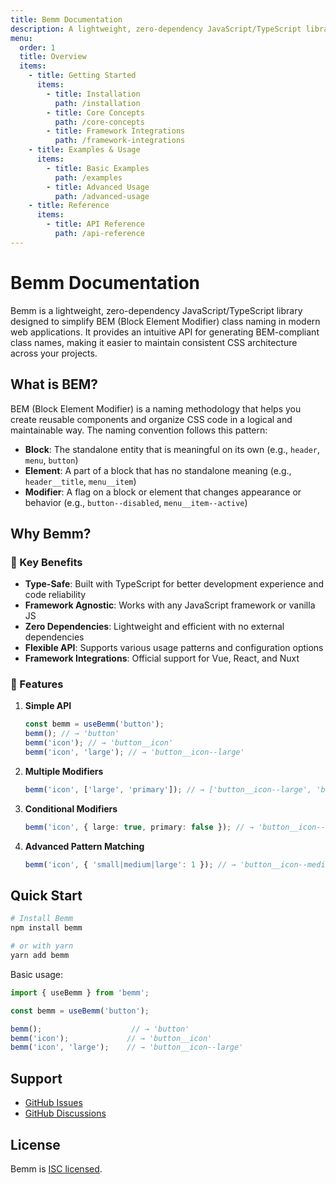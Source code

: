 ```yaml
---
title: Bemm Documentation
description: A lightweight, zero-dependency JavaScript/TypeScript library for BEM class naming in modern web applications
menu:
  order: 1
  title: Overview
  items:
    - title: Getting Started
      items:
        - title: Installation
          path: /installation
        - title: Core Concepts
          path: /core-concepts
        - title: Framework Integrations
          path: /framework-integrations
    - title: Examples & Usage
      items:
        - title: Basic Examples
          path: /examples
        - title: Advanced Usage
          path: /advanced-usage
    - title: Reference
      items:
        - title: API Reference
          path: /api-reference
---
```


# Bemm Documentation

Bemm is a lightweight, zero-dependency JavaScript/TypeScript library designed to simplify BEM (Block Element Modifier) class naming in modern web applications. It provides an intuitive API for generating BEM-compliant class names, making it easier to maintain consistent CSS architecture across your projects.

## What is BEM?

BEM (Block Element Modifier) is a naming methodology that helps you create reusable components and organize CSS code in a logical and maintainable way. The naming convention follows this pattern:

- **Block**: The standalone entity that is meaningful on its own (e.g., `header`, `menu`, `button`)
- **Element**: A part of a block that has no standalone meaning (e.g., `header__title`, `menu__item`)
- **Modifier**: A flag on a block or element that changes appearance or behavior (e.g., `button--disabled`, `menu__item--active`)

## Why Bemm?

### 🎯 Key Benefits

- **Type-Safe**: Built with TypeScript for better development experience and code reliability
- **Framework Agnostic**: Works with any JavaScript framework or vanilla JS
- **Zero Dependencies**: Lightweight and efficient with no external dependencies
- **Flexible API**: Supports various usage patterns and configuration options
- **Framework Integrations**: Official support for Vue, React, and Nuxt

### 🚀 Features

1. **Simple API**
   ```typescript
   const bemm = useBemm('button');
   bemm(); // → 'button'
   bemm('icon'); // → 'button__icon'
   bemm('icon', 'large'); // → 'button__icon--large'
   ```

2. **Multiple Modifiers**
   ```typescript
   bemm('icon', ['large', 'primary']); // → ['button__icon--large', 'button__icon--primary']
   ```

3. **Conditional Modifiers**
   ```typescript
   bemm('icon', { large: true, primary: false }); // → 'button__icon--large'
   ```

4. **Advanced Pattern Matching**
   ```typescript
   bemm('icon', { 'small|medium|large': 1 }); // → 'button__icon--medium'
   ```

## Quick Start

```bash
# Install Bemm
npm install bemm

# or with yarn
yarn add bemm
```

Basic usage:

```typescript
import { useBemm } from 'bemm';

const bemm = useBemm('button');

bemm();                    // → 'button'
bemm('icon');             // → 'button__icon'
bemm('icon', 'large');    // → 'button__icon--large'
```

## Support

- [GitHub Issues](https://github.com/silvandiepen/bemm/issues)
- [GitHub Discussions](https://github.com/silvandiepen/bemm/discussions)

## License

Bemm is [ISC licensed](https://github.com/silvandiepen/bemm/blob/main/LICENSE).
